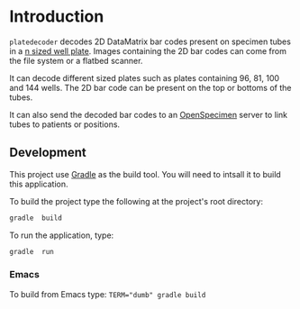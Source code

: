 # Introduction

`platedecoder` decodes 2D DataMatrix bar codes present on specimen tubes in a
[n sized well plate](https://en.wikipedia.org/wiki/Microtiter_plate). Images containing the 2D bar
codes can come from the file system or a flatbed scanner.

It can decode different sized plates such as plates containing 96, 81, 100 and 144 wells. The 2D bar
code can be present on the top or bottoms of the tubes.

It can also send the decoded bar codes to an [OpenSpecimen](http://openspecimen.org/) server to link
tubes to patients or positions.


## Development

This project use [Gradle](https://gradle.org/) as the build tool. You will need to intsall it to
build this application.

To build the project type the following at the project's root directory:

```bash
gradle  build
```

To run the application, type:

```bash
gradle  run
```

### Emacs

To build from Emacs type: `TERM="dumb" gradle build`
